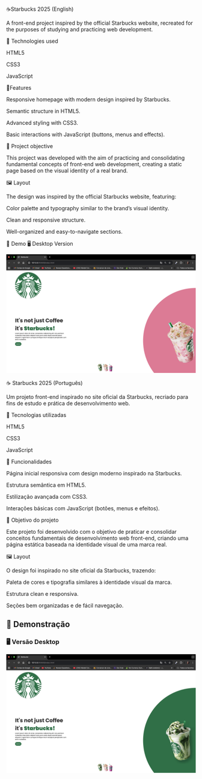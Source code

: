 ☕Starbucks 2025 (English)

A front-end project inspired by the official Starbucks website, recreated for the purposes of studying and practicing web development.

🚀 Technologies used

HTML5

CSS3

JavaScript

📌Features

Responsive homepage with modern design inspired by Starbucks.

Semantic structure in HTML5.

Advanced styling with CSS3.

Basic interactions with JavaScript (buttons, menus and effects).

🎯 Project objective

This project was developed with the aim of practicing and consolidating fundamental concepts of front-end web development, creating a static page based on the visual identity of a real brand.

🖼️ Layout

The design was inspired by the official Starbucks website, featuring:

Color palette and typography similar to the brand’s visual identity.

Clean and responsive structure.

Well-organized and easy-to-navigate sections.

📸 Demo
🖥️ Desktop Version

![Layout Desktop](https://github.com/Nadhia-Sabat/starbucks1-02.05/blob/master/readme1.png?raw=true)

☕ Starbucks 2025 (Português)

Um projeto front-end inspirado no site oficial da Starbucks, recriado para fins de estudo e prática de desenvolvimento web.

🚀 Tecnologias utilizadas

HTML5

CSS3

JavaScript

📌 Funcionalidades

Página inicial responsiva com design moderno inspirado na Starbucks.

Estrutura semântica em HTML5.

Estilização avançada com CSS3.

Interações básicas com JavaScript (botões, menus e efeitos).

🎯 Objetivo do projeto

Este projeto foi desenvolvido com o objetivo de praticar e consolidar conceitos fundamentais de desenvolvimento web front-end, criando uma página estática baseada na identidade visual de uma marca real.

🖼️ Layout

O design foi inspirado no site oficial da Starbucks, trazendo:

Paleta de cores e tipografia similares à identidade visual da marca.

Estrutura clean e responsiva.

Seções bem organizadas e de fácil navegação.


## 📸 Demonstração

### 🖥️ Versão Desktop  
![Layout Desktop](https://github.com/Nadhia-Sabat/starbucks1-02.05/blob/master/readme.png?raw=true)








